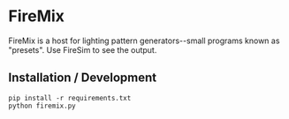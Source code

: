 FireMix
=======

FireMix is a host for lighting pattern generators--small programs known as "presets".  Use FireSim to see the output.

Installation / Development
--------------------------

    pip install -r requirements.txt
    python firemix.py
